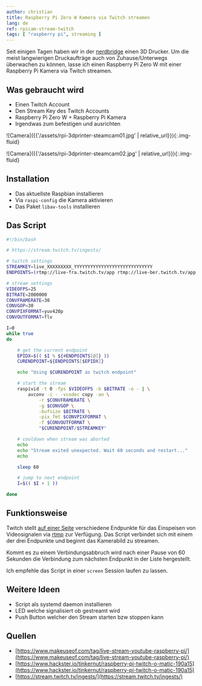 ```yaml
---
author: christian
title: Raspberry Pi Zero W Kamera via Twitch streamen
lang: de
ref: rpicam-stream-twitch
tags: [ "raspberry pi", streaming ]
---
```


Seit einigen Tagen haben wir in der [nerdbridge](https://nerdbridge.de/) einen 3D Drucker.
Um die meist langwierigen Druckaufträge auch von Zuhause/Unterwegs überwachen zu können,
lasse ich einen Raspberry Pi Zero W mit einer Raspberry Pi Kamera via Twitch streamen.

## Was gebraucht wird

- Einen Twitch Account
- Den Stream Key des Twitch Accounts
- Raspberry Pi Zero W + Raspberry Pi Kamera
- Irgendwas zum befestigen und ausrichten

![Camera]({{'/assets/rpi-3dprinter-steamcam01.jpg' | relative_url}}){:.img-fluid}

![Camera]({{'/assets/rpi-3dprinter-steamcam02.jpg' | relative_url}}){:.img-fluid}

## Installation

- Das aktuellste Raspbian installieren
- Via `raspi-config` die Kamera aktivieren
- Das Paket `libav-tools` installieren

## Das Script

```sh
#!/bin/bash

# https://stream.twitch.tv/ingests/

# twitch settings
STREAMKEY=live_XXXXXXXXX_YYYYYYYYYYYYYYYYYYYYYYYYYYYYY
ENDPOINTS=(rtmp://live-fra.twitch.tv/app rtmp://live-ber.twitch.tv/app rtmp://live-ams.twitch.tv/app)

# stream settings
VIDEOFPS=25
BITRATE=2000000
CONVFRAMERATE=30
CONVGOP=30
CONVPIXFORMAT=yuv420p
CONVOUTFORMAT=flv

I=0
while true
do

    # get the current endpoint
    EPIDX=$(( $I % ${#ENDPOINTS[@]} ))
    CURENDPOINT=${ENDPOINTS[$EPIDX]}

    echo "Using $CURENDPOINT as twitch endpoint"

    # start the stream
    raspivid -t 0 -fps $VIDEOFPS -b $BITRATE -o - | \
        avconv -i - -vcodec copy -an \
            -r $CONVFRAMERATE \
            -g $CONVGOP \
            -bufsize $BITRATE \
            -pix_fmt $CONVPIXFORMAT \
            -f $CONVOUTFORMAT \
            "$CURENDPOINT/$STREAMKEY"

    # cooldown when stream was aborted
    echo
    echo "Stream exited unexpected. Wait 60 seconds and restart..."
    echo

    sleep 60

    # jump to next endpoint
    I=$(( $I + 1 ))

done
```

## Funktionsweise

Twitch stellt [auf einer Seite](https://stream.twitch.tv/ingests/) verschiedene Endpunkte
für das Einspeisen von Videosignalen via [rtmp](https://de.wikipedia.org/wiki/Real_Time_Messaging_Protocol)
zur Verfügung. Das Script verbindet sich mit einem der
drei Endpunkte und beginnt das Kamerabild zu streamen.

Kommt es zu einem Verbindungsabbruch wird nach einer Pause von 60 Sekunden die Verbindung zum
nächsten Endpunkt in der Liste hergestellt.

Ich empfehle das Script in einer `screen` Session laufen zu lassen.

## Weitere Ideen

- Script als systemd daemon installieren
- LED welche signalisiert ob gestreamt wird
- Push Button welcher den Stream starten bzw stoppen kann

## Quellen

- [https://www.makeuseof.com/tag/live-stream-youtube-raspberry-pi/](https://www.makeuseof.com/tag/live-stream-youtube-raspberry-pi/)
- [https://www.hackster.io/tinkernut/raspberry-pi-twitch-o-matic-190a15](https://www.hackster.io/tinkernut/raspberry-pi-twitch-o-matic-190a15)
- [https://stream.twitch.tv/ingests/](https://stream.twitch.tv/ingests/)
